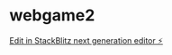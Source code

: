 # webgame2

[Edit in StackBlitz next generation editor ⚡️](https://stackblitz.com/~/github.com/OsoWave/webgame2)